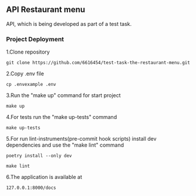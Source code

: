 ## API Restaurant menu

API, which is being developed as part of a test task.

### Project Deployment

1.Clone repository

```
git clone https://github.com/6616454/test-task-the-restaurant-menu.git
```

2.Copy .env file

```
cp .envexample .env
```

3.Run the "make up" command for start project

```
make up
```

4.For tests run the "make up-tests" command
```
make up-tests
```
5.For run lint-instruments(pre-commit hook scripts) install dev dependencies and use the "make lint" command
```
poetry install --only dev

make lint
```

6.The application is available at

```
127.0.0.1:8000/docs
```